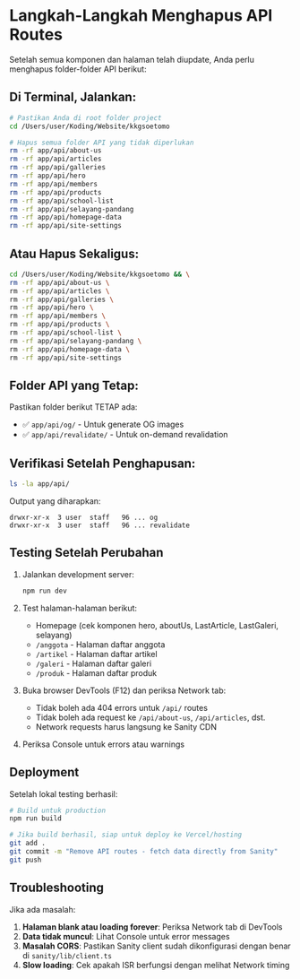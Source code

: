 # Langkah-Langkah Menghapus API Routes

Setelah semua komponen dan halaman telah diupdate, Anda perlu menghapus folder-folder API berikut:

## Di Terminal, Jalankan:

```bash
# Pastikan Anda di root folder project
cd /Users/user/Koding/Website/kkgsoetomo

# Hapus semua folder API yang tidak diperlukan
rm -rf app/api/about-us
rm -rf app/api/articles
rm -rf app/api/galleries
rm -rf app/api/hero
rm -rf app/api/members
rm -rf app/api/products
rm -rf app/api/school-list
rm -rf app/api/selayang-pandang
rm -rf app/api/homepage-data
rm -rf app/api/site-settings
```

## Atau Hapus Sekaligus:

```bash
cd /Users/user/Koding/Website/kkgsoetomo && \
rm -rf app/api/about-us \
rm -rf app/api/articles \
rm -rf app/api/galleries \
rm -rf app/api/hero \
rm -rf app/api/members \
rm -rf app/api/products \
rm -rf app/api/school-list \
rm -rf app/api/selayang-pandang \
rm -rf app/api/homepage-data \
rm -rf app/api/site-settings
```

## Folder API yang Tetap:

Pastikan folder berikut TETAP ada:
- ✅ `app/api/og/` - Untuk generate OG images
- ✅ `app/api/revalidate/` - Untuk on-demand revalidation

## Verifikasi Setelah Penghapusan:

```bash
ls -la app/api/
```

Output yang diharapkan:
```
drwxr-xr-x  3 user  staff   96 ... og
drwxr-xr-x  3 user  staff   96 ... revalidate
```

## Testing Setelah Perubahan

1. Jalankan development server:
   ```bash
   npm run dev
   ```

2. Test halaman-halaman berikut:
   - Homepage (cek komponen hero, aboutUs, LastArticle, LastGaleri, selayang)
   - `/anggota` - Halaman daftar anggota
   - `/artikel` - Halaman daftar artikel
   - `/galeri` - Halaman daftar galeri
   - `/produk` - Halaman daftar produk

3. Buka browser DevTools (F12) dan periksa Network tab:
   - Tidak boleh ada 404 errors untuk `/api/` routes
   - Tidak boleh ada request ke `/api/about-us`, `/api/articles`, dst.
   - Network requests harus langsung ke Sanity CDN

4. Periksa Console untuk errors atau warnings

## Deployment

Setelah lokal testing berhasil:

```bash
# Build untuk production
npm run build

# Jika build berhasil, siap untuk deploy ke Vercel/hosting
git add .
git commit -m "Remove API routes - fetch data directly from Sanity"
git push
```

## Troubleshooting

Jika ada masalah:

1. **Halaman blank atau loading forever**: Periksa Network tab di DevTools
2. **Data tidak muncul**: Lihat Console untuk error messages
3. **Masalah CORS**: Pastikan Sanity client sudah dikonfigurasi dengan benar di `sanity/lib/client.ts`
4. **Slow loading**: Cek apakah ISR berfungsi dengan melihat Network timing
